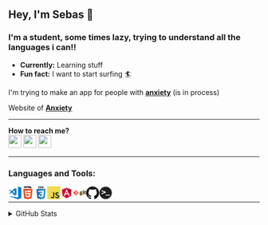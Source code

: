 ## Hey, I'm Sebas 👋
### I'm a student, some times lazy, trying to understand all the languages i can!!

- **Currently:** Learning stuff
- **Fun fact:** I want to start surfing 🏄

I'm trying to make an app for people with [**anxiety**](https://github.com/moscou-sds/Anxiety) (is in process)

Website of [**Anxiety**](https://moscou-sds.github.io/ax-html/)

---

**How to reach me?**
<br />
[<img height="26" width="26" src="https://cdn.jsdelivr.net/npm/simple-icons@v3/icons/twitter.svg" />](https://twitter.com/sebasmoskovic)‎      ‏‏‎‎      ‏‏‎‎      ‏‏‎
[<img height="26" width="26" src="https://cdn.jsdelivr.net/npm/simple-icons@v3/icons/instagram.svg" />](https://instagram.com/sebas.moskovic)‎      ‏‏‎‎      ‏‏‎‎      ‏‏‎
[<img height="26" width="26" src="https://cdn.jsdelivr.net/npm/simple-icons@v3/icons/linkedin.svg" />](https://linkedin.com/in/sebastian-moskovic-71682a1a1)

-----

### Languages and Tools:

<img align="left" alt="Visual Studio Code" width="26px" src="https://raw.githubusercontent.com/github/explore/80688e429a7d4ef2fca1e82350fe8e3517d3494d/topics/visual-studio-code/visual-studio-code.png" />
<img align="left" alt="HTML5" width="26px" src="https://raw.githubusercontent.com/github/explore/80688e429a7d4ef2fca1e82350fe8e3517d3494d/topics/html/html.png" />
<img align="left" alt="CSS3" width="26px" src="https://raw.githubusercontent.com/github/explore/80688e429a7d4ef2fca1e82350fe8e3517d3494d/topics/css/css.png" />
<img align="left" alt="JavaScript" width="26px" src="https://raw.githubusercontent.com/github/explore/80688e429a7d4ef2fca1e82350fe8e3517d3494d/topics/javascript/javascript.png" />
<img align="left" alt="Angular" width="26px" src="https://raw.githubusercontent.com/github/explore/80688e429a7d4ef2fca1e82350fe8e3517d3494d/topics/angular/angular.png" />
<img align="left" alt="Git" width="26px" src="https://raw.githubusercontent.com/github/explore/80688e429a7d4ef2fca1e82350fe8e3517d3494d/topics/git/git.png" />
<img align="left" alt="GitHub" width="26px" src="https://raw.githubusercontent.com/github/explore/78df643247d429f6cc873026c0622819ad797942/topics/github/github.png" />
<img align="left" alt="Terminal" width="26px" src="https://raw.githubusercontent.com/github/explore/80688e429a7d4ef2fca1e82350fe8e3517d3494d/topics/terminal/terminal.png" />

<br />

---

</details>

<details>
  <summary>GitHub Stats</summary>

  <img align="center" src="https://github-readme-stats.vercel.app/api?username=moscou-sds&show_icons=true&theme=light&line_height=27" alt="Sebas's github stats"/>


</details>
